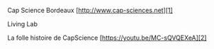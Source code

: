 
Cap Science Bordeaux
[http://www.cap-sciences.net][1]

Living Lab

La folle histoire de CapScience
[https://youtu.be/MC-sQVQEXeA][2]

[1]:	http://www.cap-sciences.net
[2]:	https://youtu.be/MC-sQVQEXeA